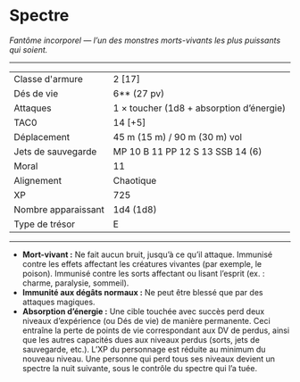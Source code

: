 # Spectre


*Fantôme incorporel — l’un des monstres morts-vivants les plus puissants
qui soient.*

-----

|                     |                                          |
| ------------------- | ---------------------------------------- |
| Classe d'armure     | 2 \[17\]                                 |
| Dés de vie          | 6\*\* (27 pv)                            |
| Attaques            | 1 × toucher (1d8 + absorption d’énergie) |
| TAC0                | 14 \[+5\]                                |
| Déplacement         | 45 m (15 m) / 90 m (30 m) vol            |
| Jets de sauvegarde  | MP 10 B 11 PP 12 S 13 SSB 14 (6)         |
| Moral               | 11                                       |
| Alignement          | Chaotique                                |
| XP                  | 725                                      |
| Nombre apparaissant | 1d4 (1d8)                                |
| Type de trésor      | E                                        |

-----

  - **Mort-vivant :** Ne fait aucun bruit, jusqu’à ce qu’il attaque.
    Immunisé contre les effets affectant les créatures vivantes (par
    exemple, le poison). Immunisé contre les sorts affectant ou lisant
    l’esprit (ex. : charme, paralysie, sommeil).
  - **Immunité aux dégâts normaux :** Ne peut être blessé que par des
    attaques magiques.
  - **Absorption d’énergie :** Une cible touchée avec succès perd deux
    niveaux d’expérience (ou Dés de vie) de manière permanente. Ceci
    entraîne la perte de points de vie correspondant aux DV de perdus,
    ainsi que les autres capacités dues aux niveaux perdus (sorts, jets
    de sauvegarde, etc.). L’XP du personnage est réduite au minimum du
    nouveau niveau. Une personne qui perd tous ses niveaux devient un
    spectre la nuit suivante, sous le contrôle du spectre qui l’a tuée.
